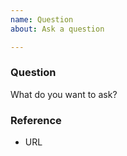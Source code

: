 ```yaml
---
name: Question
about: Ask a question

---
```


### Question

What do you want to ask?

### Reference

* URL
